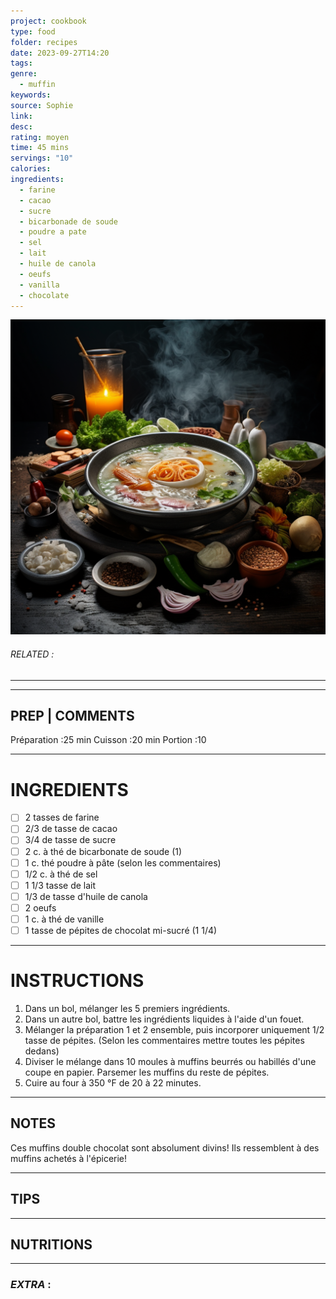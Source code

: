 ```yaml
---
project: cookbook
type: food
folder: recipes
date: 2023-09-27T14:20
tags: 
genre:
  - muffin
keywords: 
source: Sophie
link: 
desc: 
rating: moyen
time: 45 mins
servings: "10"
calories: 
ingredients:
  - farine
  - cacao
  - sucre
  - bicarbonade de soude
  - poudre a pate
  - sel
  - lait
  - huile de canola
  - oeufs
  - vanilla
  - chocolate
---
```


![IMAGE](_default.png)

###### *RELATED* : 
---


---
## PREP | COMMENTS

Préparation :25 min
Cuisson :20 min
Portion :10

---
# INGREDIENTS

- [ ] 2 tasses de farine
- [ ] 2/3 de tasse de cacao
- [ ] 3/4 de tasse de sucre
- [ ] 2 c. à thé de bicarbonate de soude (1)
- [ ] 1 c. thé poudre à pâte (selon les commentaires)
- [ ] 1/2 c. à thé de sel
- [ ] 1 1/3 tasse de lait
- [ ] 1/3 de tasse d'huile de canola
- [ ] 2 oeufs
- [ ] 1 c. à thé de vanille
- [ ] 1 tasse de pépites de chocolat mi-sucré (1 1/4)

---
# INSTRUCTIONS

1. Dans un bol, mélanger les 5 premiers ingrédients.
2. Dans un autre bol, battre les ingrédients liquides à l'aide d'un fouet.
3. Mélanger la préparation 1 et 2 ensemble, puis incorporer uniquement 1/2 tasse de pépites. (Selon les commentaires mettre toutes les pépites dedans)
4. Diviser le mélange dans 10 moules à muffins beurrés ou habillés d'une coupe en papier. Parsemer les muffins du reste de pépites.
5. Cuire au four à 350 °F de 20 à 22 minutes.

---
## NOTES

Ces muffins double chocolat sont absolument divins! Ils ressemblent à des muffins achetés à l'épicerie!

---
## TIPS



---
## NUTRITIONS



---
### *EXTRA* :



